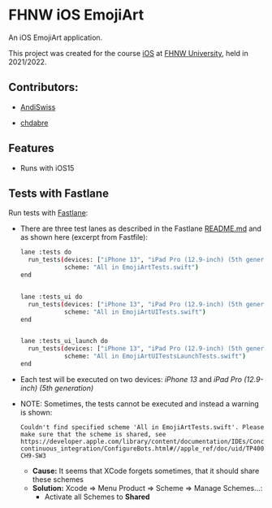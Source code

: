 # FHNW iOS EmojiArt

An iOS EmojiArt application.

This project was created for the course [iOS](https://www.fhnw.ch/de/studium/module/9352170) at [FHNW University](https://www.fhnw.ch), held in 2021/2022.

## Contributors:

- [AndiSwiss](https://github.com/AndiSwiss)

- [chdabre](https://github.com/chdabre)



## Features

- Runs with iOS15





## Tests with Fastlane

Run tests with [Fastlane](https://fastlane.tools/):

- There are three test lanes as described in the Fastlane [README.md](fastlane/README.md) and as shown here (excerpt from Fastfile):

  ```bash
  lane :tests do
    run_tests(devices: ["iPhone 13", "iPad Pro (12.9-inch) (5th generation)"],
              scheme: "All in EmojiArtTests.swift")
  end
  
  
  lane :tests_ui do
    run_tests(devices: ["iPhone 13", "iPad Pro (12.9-inch) (5th generation)"],
              scheme: "All in EmojiArtUITests.swift")
  end
  
  
  lane :tests_ui_launch do
    run_tests(devices: ["iPhone 13", "iPad Pro (12.9-inch) (5th generation)"],
              scheme: "All in EmojiArtUITestsLaunchTests.swift")
  end
  ```

- Each test will be executed on two devices: *iPhone 13* and *iPad Pro (12.9-inch) (5th generation)*

- NOTE: Sometimes, the tests cannot be executed and instead a warning is shown:

  ```
  Couldn't find specified scheme 'All in EmojiArtTests.swift'. Please make sure that the scheme is shared, see https://developer.apple.com/library/content/documentation/IDEs/Conceptual/xcode_guide-continuous_integration/ConfigureBots.html#//apple_ref/doc/uid/TP40013292-CH9-SW3
  ```

  - **Cause:** It seems that XCode forgets sometimes, that it should share these schemes
  - **Solution:** Xcode => Menu Product => Scheme => Manage Schemes...:
    - Activate all Schemes to **Shared**




